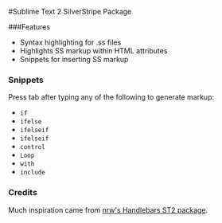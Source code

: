 #Sublime Text 2 SilverStripe Package

###Features
* Syntax highlighting for .ss files
* Highlights  SS markup within HTML attributes
* Snippets for inserting SS markup

### Snippets

Press tab after typing any of the following to generate markup:

* `if`
* `ifelse`
* `ifelseif`
* `ifelseif`
* `control`
* `Loop`
* `with`
* `include`

### Credits

Much inspiration came from [nrw's Handlebars ST2 package](https://github.com/nrw/sublime-text-handlebars).